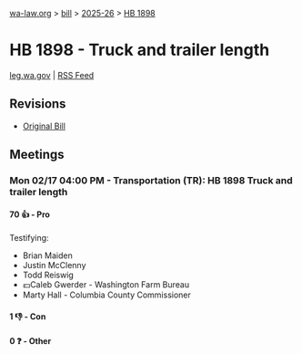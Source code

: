 [wa-law.org](/) > [bill](/bill/) > [2025-26](/bill/2025-26/) > [HB 1898](/bill/2025-26/hb/1898/)

# HB 1898 - Truck and trailer length
[leg.wa.gov](https://app.leg.wa.gov/billsummary?BillNumber=1898&Year=2025&Initiative=false) | [RSS Feed](./rss.xml)

## Revisions
* [Original Bill](1/)

## Meetings
### Mon 02/17 04:00 PM - Transportation (TR): HB 1898 Truck and trailer length
#### 70 👍 - Pro
Testifying:
* Brian Maiden
* Justin McClenny
* Todd Reiswig
* 💵Caleb Gwerder - Washington Farm Bureau
* Marty Hall - Columbia County Commissioner

#### 1 👎 - Con

#### 0 ❓ - Other
